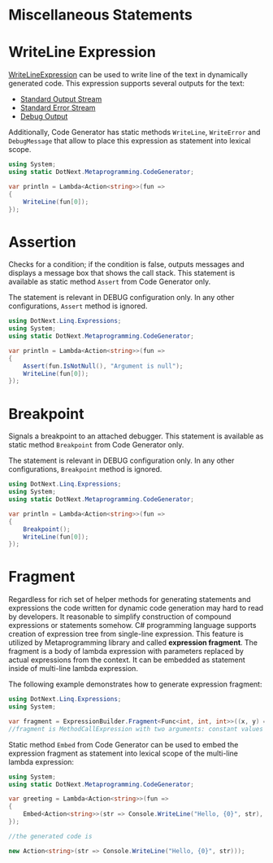 Miscellaneous Statements
====

# WriteLine Expression
[WriteLineExpression](../../api/DotNext.Linq.Expressions.WriteLineExpression.yml) can be used to write line of the text in dynamically generated code. This expression supports several outputs for the text:
* [Standard Output Stream](https://docs.microsoft.com/en-us/dotnet/api/system.console.out)
* [Standard Error Stream](https://docs.microsoft.com/en-us/dotnet/api/system.console.error)
* [Debug Output](https://docs.microsoft.com/en-us/dotnet/api/system.diagnostics.debug.writeline#System_Diagnostics_Debug_WriteLine_System_Object_)

Additionally, Code Generator has static methods `WriteLine`, `WriteError` and `DebugMessage` that allow to place this expression as statement into lexical scope.

```csharp
using System;
using static DotNext.Metaprogramming.CodeGenerator;

var println = Lambda<Action<string>>(fun =>
{
	WriteLine(fun[0]);
});
```

# Assertion
Checks for a condition; if the condition is false, outputs messages and displays a message box that shows the call stack. This statement is available as static method `Assert` from Code Generator only.

The statement is relevant in DEBUG configuration only. In any other configurations, `Assert` method is ignored.

```csharp
using DotNext.Linq.Expressions;
using System;
using static DotNext.Metaprogramming.CodeGenerator;

var println = Lambda<Action<string>>(fun =>
{
	Assert(fun.IsNotNull(), "Argument is null");
	WriteLine(fun[0]);
});
```

# Breakpoint
Signals a breakpoint to an attached debugger. This statement is available as static method `Breakpoint` from Code Generator only.

The statement is relevant in DEBUG configuration only. In any other configurations, `Breakpoint` method is ignored.

```csharp
using DotNext.Linq.Expressions;
using System;
using static DotNext.Metaprogramming.CodeGenerator;

var println = Lambda<Action<string>>(fun =>
{
	Breakpoint();
	WriteLine(fun[0]);
});
```

# Fragment
Regardless for rich set of helper methods for generating statements and expressions the code written for dynamic code generation may hard to read by developers. It reasonable to simplify construction of compound expressions or statements somehow. C# programming language supports creation of expression tree from single-line expression. This feature is utilized by Metaprogramming library and called **expression fragment**. The fragment is a body of lambda expression with parameters replaced by actual expressions from the context. It can be embedded as statement inside of multi-line lambda expression.

The following example demonstrates how to generate expression fragment:
```csharp
using DotNext.Linq.Expressions;
using System;

var fragment = ExpressionBuilder.Fragment<Func<int, int, int>>((x, y) => Math.Max(x, y), 10, 20);
//fragment is MethodCallExpression with two arguments: constant values 10 and 20 of type int
```

Static method `Embed` from Code Generator can be used to embed the expression fragment as statement into lexical scope of the multi-line lambda expression:

```csharp
using System;
using static DotNext.Metaprogramming.CodeGenerator;

var greeting = Lambda<Action<string>>(fun =>
{
	Embed<Action<string>>(str => Console.WriteLine("Hello, {0}", str), fun[0]);
});

//the generated code is

new Action<string>(str => Console.WriteLine("Hello, {0}", str)));
```